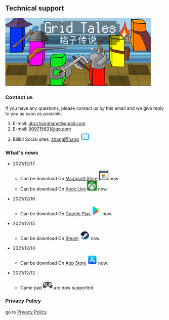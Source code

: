 ## Technical support
![an image](./Adverting2_460_215.png)
### Contact us

 If you have any questions, please contact us by this email and we give reply to you as soon as possible.

1. E-mail: <abczhanghang@gmail.com>
2. E-mail: <909715631@qq.com>
3. Bilibil Social sites: [zhang阿hang](https://space.bilibili.com/245750180) ![bilibili](./Icon_bilibili.png) 

### What's news
- 2021/12/17
  - Can be download On [Microsoft Store](https://www.microsoft.com/store/apps/9NBZGWPTSVL8) ![Microsoft Store](./Icon_microsoft.png) now.
  - Can be download On [Xbox Live](https://www.xbox.com/en-us/games/store/grid-tales/9nbzgwptsvl8) ![Xbox Live](./Icon_xbox.png) now.

- 2021/12/16
  - Can be download On [Google Play](https://play.google.com/store/apps/details?id=com.lehuan.GridTales) ![Google play](./Icon_google.png) now.

- 2021/12/15
  - Can be download On [Steam](https://store.steampowered.com/app/1739940/Grid_Tales/) ![steam](./Icon_steam.png) now.

- 2021/12/14
  - Can be download On [App Store](https://apps.apple.com/app/id1597284793) ![App Store](./Icon_appstore.png) now.

- 2021/12/12
  - Game pad ![pad](./Icon_pad.png) are now supported.

<!-- For more details see [Basic writing and formatting syntax](https://docs.github.com/en/github/writing-on-github/getting-started-with-writing-and-formatting-on-github/basic-writing-and-formatting-syntax). -->
### Privacy Policy
go to [Privacy Policy](./policy.md).

<!-- ### Support or Contact

Having trouble with Pages? Check out our [documentation](https://docs.github.com/categories/github-pages-basics/) or [contact support](https://support.github.com/contact) and we’ll help you sort it out. -->
